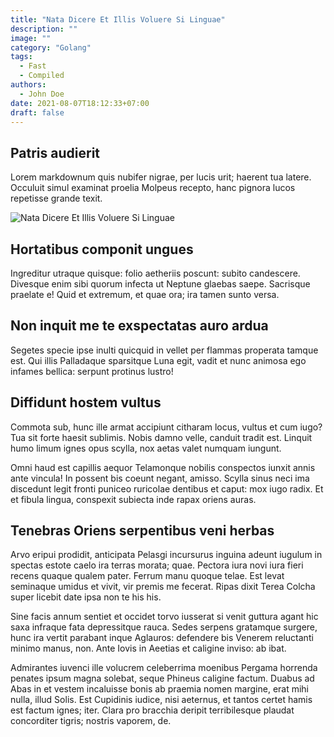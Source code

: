 ```yaml
---
title: "Nata Dicere Et Illis Voluere Si Linguae"
description: ""
image: ""
category: "Golang"
tags:
  - Fast
  - Compiled
authors:
  - John Doe
date: 2021-08-07T18:12:33+07:00
draft: false
---
```


## Patris audierit

Lorem markdownum quis nubifer nigrae, per lucis urit; haerent tua latere.
Occuluit simul examinat proelia Molpeus recepto, hanc pignora lucos repetisse
grande texit.

![Nata Dicere Et Illis Voluere Si Linguae](/img/harry-kessell-eE2trMn-6a0-unsplash.jpg)

## Hortatibus componit ungues

Ingreditur utraque quisque: folio aetheriis poscunt: subito candescere. Divesque
enim sibi quorum infecta ut Neptune glaebas saepe. Sacrisque praelate e! Quid et
extremum, et quae ora; ira tamen sunto versa.

## Non inquit me te exspectatas auro ardua

Segetes specie ipse inulti quicquid in vellet per flammas properata tamque est.
Qui illis Palladaque sparsitque Luna egit, vadit et nunc animosa ego infames
bellica: serpunt protinus lustro!

## Diffidunt hostem vultus

Commota sub, hunc ille armat accipiunt citharam locus, vultus et cum iugo? Tua
sit forte haesit sublimis. Nobis damno velle, canduit tradit est. Linquit humo
limum ignes opus scylla, nox aetas valet numquam iungunt.

Omni haud est capillis aequor Telamonque nobilis conspectos iunxit annis ante
vincula! In possent bis coeunt negant, amisso. Scylla sinus neci ima discedunt
legit fronti puniceo ruricolae dentibus et caput: mox iugo radix. Et et fibula
lingua, conspexit subiecta inde rapax oriens auras.

## Tenebras Oriens serpentibus veni herbas

Arvo eripui prodidit, anticipata Pelasgi incursurus inguina adeunt iugulum in
spectas estote caelo ira terras morata; quae. Pectora iura novi iura fieri
recens quaque qualem pater. Ferrum manu quoque telae. Est levat seminaque umidus
et vivit, vir premis me fecerat. Ripas dixit Terea Colcha super licebit date
ipsa non te his his.

Sine facis annum sentiet et occidet torvo iusserat si venit guttura agant hic
saxa infraque fata depressitque rauca. Sedes serpens gratamque surgere, hunc ira
vertit parabant inque Aglauros: defendere bis Venerem reluctanti minimo manus,
non. Ante Iovis in Aeetias et caligine inviso: ab ibat.

Admirantes iuvenci ille volucrem celeberrima moenibus Pergama horrenda penates
ipsum magna solebat, seque Phineus caligine factum. Duabus ad Abas in et vestem
incaluisse bonis ab praemia nomen margine, erat mihi nulla, illud Solis. Est
Cupidinis iudice, nisi aeternus, et tantos certet hamis est factum ignes; iter.
Clara pro bracchia deripit terribilesque plaudat concorditer tigris; nostris
vaporem, de.
